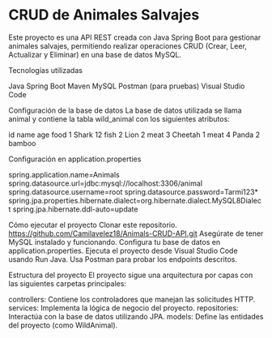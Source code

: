 # CRUD de Animales Salvajes
Este proyecto es una API REST creada con Java Spring Boot para gestionar animales salvajes, permitiendo realizar operaciones CRUD (Crear, Leer, Actualizar y Eliminar) en una base de datos MySQL.

Tecnologías utilizadas

Java Spring Boot
Maven
MySQL
Postman (para pruebas)
Visual Studio Code

Configuración de la base de datos
La base de datos utilizada se llama animal y contiene la tabla wild_animal con los siguientes atributos:

id	name	age	food
1	Shark	12	fish
2	Lion	2	meat
3	Cheetah	1	meat
4	Panda	2	bamboo

Configuración en application.properties

spring.application.name=Animals
spring.datasource.url=jdbc:mysql://localhost:3306/animal
spring.datasource.username=root
spring.datasource.password=Tarmi123*
spring.jpa.properties.hibernate.dialect=org.hibernate.dialect.MySQL8Dialect
spring.jpa.hibernate.ddl-auto=update

Cómo ejecutar el proyecto
Clonar este repositorio. https://github.com/Camilavelez18/Animals-CRUD-API.git
Asegúrate de tener MySQL instalado y funcionando.
Configura tu base de datos en application.properties.
Ejecuta el proyecto desde Visual Studio Code usando Run Java.
Usa Postman para probar los endpoints descritos.


Estructura del proyecto
El proyecto sigue una arquitectura por capas con las siguientes carpetas principales:

controllers: Contiene los controladores que manejan las solicitudes HTTP.
services: Implementa la lógica de negocio del proyecto.
repositories: Interactúa con la base de datos utilizando JPA.
models: Define las entidades del proyecto (como WildAnimal).